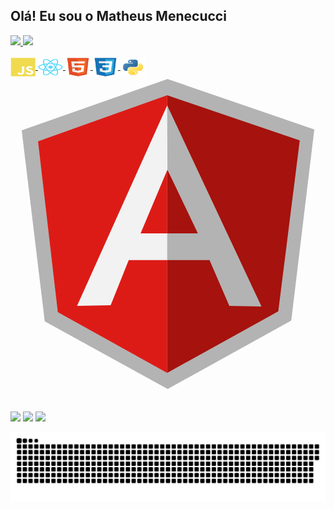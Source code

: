 ## Olá! Eu sou o Matheus Menecucci
<!--div que contém as estatísticas do meu github-->
 <div>
  <a href="https://github.com/MatheusMenecucci23">
  <img height="180em" src="https://github-readme-stats.vercel.app/api?username=MatheusMenecucci23&show_icons=true&theme=github_dark&include_all_commits=true&count_private=true"/>
  <img height="180em" src="https://github-readme-stats.vercel.app/api/top-langs/?username=MatheusMenecucci23&layout=compact&langs_count=7&theme=github_dark"/>
</div>
<div style="display: inline_block"><br>
  <img align="center" alt="Matheus-Js" height="30" width="40" src="https://raw.githubusercontent.com/devicons/devicon/master/icons/javascript/javascript-plain.svg">
  <img align="center" alt="Matheus-React" height="30" width="40" src="https://raw.githubusercontent.com/devicons/devicon/master/icons/react/react-original.svg">
  <img align="center" alt="Matheus-HTML" height="30" width="40" src="https://raw.githubusercontent.com/devicons/devicon/master/icons/html5/html5-original.svg">
  <img align="center" alt="Matheus-CSS" height="30" width="40" src="https://raw.githubusercontent.com/devicons/devicon/master/icons/css3/css3-original.svg">
  <img align="center" alt="Matheus-Python" height="30" width="40" src="https://raw.githubusercontent.com/devicons/devicon/master/icons/python/python-original.svg">
<svg viewBox="0 0 128 128">
<path fill="#B3B3B3" d="M63.81 1.026L4.553 21.88l9.363 77.637 49.957 27.457 50.214-27.828 9.36-77.635z"></path><path fill="#A6120D" d="M117.536 25.998L63.672 7.629v112.785l45.141-24.983z"></path><path fill="#DD1B16" d="M11.201 26.329l8.026 69.434 44.444 24.651V7.627z"></path><path fill="#F2F2F2" d="M78.499 67.67l-14.827 6.934H48.044l-7.347 18.374-13.663.254 36.638-81.508L78.499 67.67zm-1.434-3.491L63.77 37.858 52.864 63.726h10.807l13.394.453z"></path><path fill="#B3B3B3" d="M63.671 11.724l.098 26.134 12.375 25.888H63.698l-.027 10.841 17.209.017 8.042 18.63 13.074.242z"></path>
</svg>
 
</div>
  
  ##
 
<div> 
  <a href="https://www.instagram.com/matheus_menecucci23/" target="_blank"><img src="https://img.shields.io/badge/-Instagram-%23E4405F?style=for-the-badge&logo=instagram&logoColor=white" target="_blank"></a>
  <a href = "mailto:menecucci40@gmail.com"><img src="https://img.shields.io/badge/-Gmail-%23333?style=for-the-badge&logo=gmail&logoColor=white" target="_blank"></a>
  <a href="https://www.linkedin.com/in/matheus-menecucci-020677149/" target="_blank"><img src="https://img.shields.io/badge/-LinkedIn-%230077B5?style=for-the-badge&logo=linkedin&logoColor=white" target="_blank"></a> 
 
![Snake animation](https://github.com/MatheusMenecucci23/MatheusMenecucci23/blob/output/github-contribution-grid-snake.svg)
 
 
</div>
